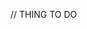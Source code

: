 // THING TO DO

<!-- 1. FIX BUDGET DELETE
2. STYLE
3. REMOVE DUPLICATE FORMS FOR INPUTS
4. SEPARATE THE UPDATES WITH SEPARATE ROUTES
5. REMOVE FONTS WE'RE NOT USING
6. ORGANIZE CSS FILES IF WE HAVE TIME
7. DEPLOY -->